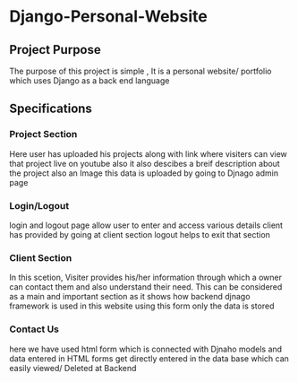 # Django-Personal-Website

## Project Purpose 
The purpose of this project is simple , It is a personal website/ portfolio which uses Django as a back end language

## Specifications 
### Project Section 
Here user has uploaded his projects along with link where visiters can view that project live on youtube also it also descibes a breif description about the project also an Image this data is uploaded by going to Djnago admin page

### Login/Logout 
login and logout page allow user to enter and access various details client has provided by going at client section 
logout helps to exit that section

### Client Section
In this scetion, Visiter provides his/her information through which a owner can contact them and also understand their need.
This can be considered as a main and important section as it shows how backend djnago framework is used in this website using this form only the data is stored

### Contact Us 
here we have used html form which is connected with Djnaho models and data entered in HTML forms get directly entered in the data base which can easily viewed/ Deleted at Backend  
